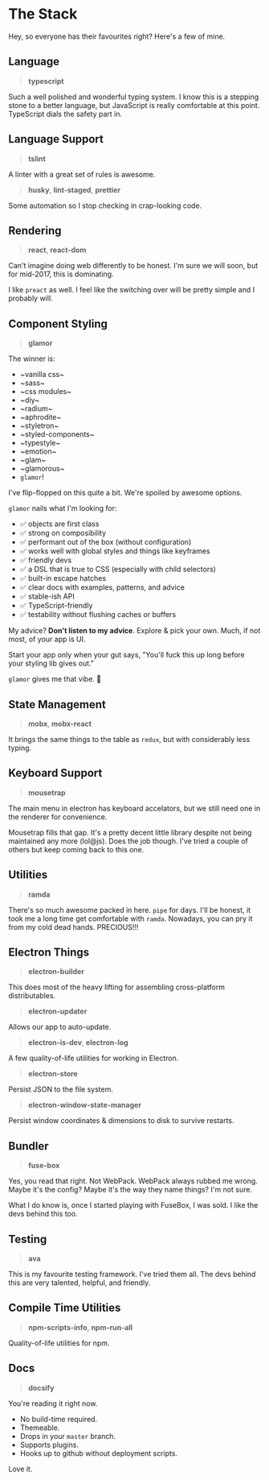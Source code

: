 # The Stack

Hey, so everyone has their favourites right? Here's a few of mine.


## Language

> **typescript**

Such a well polished and wonderful typing system. I know this is a stepping stone to a better language, but JavaScript is really comfortable at this point. TypeScript dials the safety part in.


## Language Support

> **tslint**

A linter with a great set of rules is awesome.

> **husky**, **lint-staged**, **prettier**

Some automation so I stop checking in crap-looking code.


## Rendering

> **react**, **react-dom**

Can't imagine doing web differently to be honest. I'm sure we will soon, but for mid-2017, this is dominating.

I like `preact` as well.  I feel like the switching over will be pretty simple and I probably will.


## Component Styling ##

> **glamor**

The winner is: 

* ~vanilla css~ 
* ~sass~ 
* ~css modules~
* ~diy~
* ~radium~
* ~aphrodite~
* ~styletron~
* ~styled-components~
* ~typestyle~
* ~emotion~
* ~glam~
* ~glamorous~
* `glamor`!

I've flip-flopped on this quite a bit. We're spoiled by awesome options.

`glamor` nails what I'm looking for:

* ✅  objects are first class
* ✅  strong on composibility
* ✅  performant out of the box (without configuration)
* ✅  works well with global styles and things like keyframes
* ✅  friendly devs
* ✅  a DSL that is true to CSS (especially with child selectors)
* ✅  built-in escape hatches
* ✅  clear docs with examples, patterns, and advice
* ✅  stable-ish API
* ✅  TypeScript-friendly
* ✅  testability without flushing caches or buffers

My advice? **Don't listen to my advice**. Explore & pick your own. Much, if not most, of your app is UI. 

Start your app only when your gut says, "You'll fuck this up long before your styling lib gives out."

`glamor` gives me that vibe. 💃


## State Management

> **mobx**, **mobx-react**

It brings the same things to the table as `redux`, but with considerably less typing.


## Keyboard Support

> **mousetrap**

The main menu in electron has keyboard accelators, but we still need one in the renderer for convenience.

Mousetrap fills that gap. It's a pretty decent little library despite not being maintained any more (lol@js). Does the job though. I've tried a couple of others but keep coming back to this one.


## Utilities

> **ramda** 

There's so much awesome packed in here. `pipe` for days. I'll be honest, it took me a long time get comfortable with `ramda`. Nowadays, you can pry it from my cold dead hands. PRECIOUS!!!


## Electron Things

> **electron-builder**

This does most of the heavy lifting for assembling cross-platform distributables.

> **electron-updater**

Allows our app to auto-update.

> **electron-is-dev**, **electron-log**

A few quality-of-life utilities for working in Electron.

> **electron-store**

Persist JSON to the file system.

> **electron-window-state-manager**

Persist window coordinates & dimensions to disk to survive restarts.


## Bundler

> **fuse-box**

Yes, you read that right. Not WebPack. WebPack always rubbed me wrong. Maybe it's the config? Maybe it's the way they name things? I'm not sure.

What I do know is, once I started playing with FuseBox, I was sold. I like the devs behind this too.


## Testing

> **ava**

This is my favourite testing framework. I've tried them all. The devs behind this are very talented, helpful, and friendly.


## Compile Time Utilities

> **npm-scripts-info**, **npm-run-all**

Quality-of-life utilities for npm.


## Docs

> **docsify**

You're reading it right now.

* No build-time required.
* Themeable.
* Drops in your `master` branch.
* Supports plugins.
* Hooks up to github without deployment scripts.

Love it.
